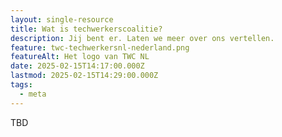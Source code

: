 ```yaml
---
layout: single-resource
title: Wat is techwerkerscoalitie?
description: Jij bent er. Laten we meer over ons vertellen.
feature: twc-techwerkersnl-nederland.png
featureAlt: Het logo van TWC NL
date: 2025-02-15T14:17:00.000Z
lastmod: 2025-02-15T14:29:00.000Z
tags:
  - meta
---
```

TBD
